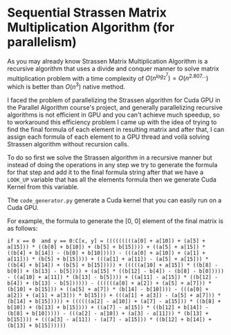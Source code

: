 # Sequential Strassen Matrix Multiplication Algorithm (for parallelism)

As you may already know Strassen Matrix Multiplication Algorithm is a recursive algorithm that uses a divide and conquer manner to solve matrix multiplication problem with a time complexity of $O(n^{log_2^7})=O(n^{2.807...})$ which is better than $O(n^3)$ native method.

 I faced the problem of parallelizing the Strassen algorithm for Cuda GPU in the Parallel Algorithm course's project, and generally parallelizing recursive algorithms is not efficient in GPU and you can't achieve much speedup, so to workaround this efficiency problem I came up with the idea of trying to find the final formula of each element in resulting matrix and after that, I can assign each formula of each element to a GPU thread and voilà solving Strassen algorithm without recursion calls.
 
To do so first we solve the Strassen algorithm in a recursive manner but instead of doing the operations in any step we try to generate the formula for that step and add it to the final formula string after that we have a `LOOK_UP` variable that has all the elements formula then we generate Cuda Kernel from this variable.

The `code_generator.py` generate a Cuda kernel that you can easily run on a Cuda GPU.
 
For example, the formula to generate the [0, 0] element of the final matrix is as follows:

    if x == 0  and y == 0:C[x, y] = (((((((((a[0] + a[10]) + (a[5] + a[15])) * ((b[0] + b[10]) + (b[5] + b[15]))) + ((a[5] + a[15]) * ((b[4] + b[14]) - (b[0] + b[10])))) - (((a[0] + a[10]) + (a[1] + a[11])) * (b[5] + b[15]))) + (((a[1] + a[11]) - (a[5] + a[15])) * ((b[4] + b[14]) + (b[5] + b[15])))) + (((((a[10] + a[15]) * ((b[8] - b[0]) + (b[13] - b[5]))) + (a[15] * ((b[12] - b[4]) - (b[8] - b[0])))) - ((a[10] + a[11]) * (b[13] - b[5]))) + ((a[11] - a[15]) * ((b[12] - b[4]) + (b[13] - b[5]))))) - ((((((a[0] + a[2]) + (a[5] + a[7])) * (b[10] + b[15])) + ((a[5] + a[7]) * (b[14] - b[10]))) - (((a[0] + a[2]) + (a[1] + a[3])) * b[15])) + (((a[1] + a[3]) - (a[5] + a[7])) * (b[14] + b[15])))) + ((((((a[2] - a[10]) + (a[7] - a[15])) * ((b[8] + b[10]) + (b[13] + b[15]))) + ((a[7] - a[15]) * ((b[12] + b[14]) - (b[8] + b[10])))) - (((a[2] - a[10]) + (a[3] - a[11])) * (b[13] + b[15]))) + (((a[3] - a[11]) - (a[7] - a[15])) * ((b[12] + b[14]) + (b[13] + b[15])))))
